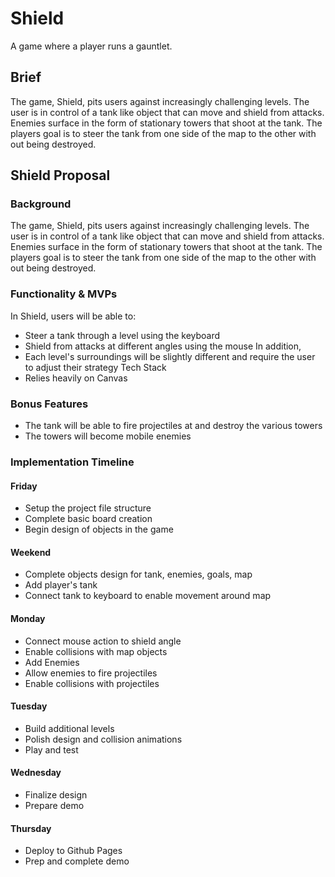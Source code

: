 # Shield
A game where a player runs a gauntlet.

## Brief
The game, Shield, pits users against increasingly challenging levels. The user is in control of a tank like object that can move and shield from attacks. Enemies surface in the form of stationary towers that shoot at the tank. The players goal is to steer the tank from one side of the map to the other with out being destroyed.

## Shield Proposal
### Background
The game, Shield, pits users against increasingly challenging levels. The user is in control of a tank like object that can move and shield from attacks. Enemies surface in the form of stationary towers that shoot at the tank. The players goal is to steer the tank from one side of the map to the other with out being destroyed.

### Functionality & MVPs
In Shield, users will be able to:
- Steer a tank through a level using the keyboard
- Shield from attacks at different angles using the mouse
In addition, 
- Each level's surroundings will be slightly different and require the user to adjust their strategy
Tech Stack
- Relies heavily on Canvas
### Bonus Features
- The tank will be able to fire projectiles at and destroy the various towers
- The towers will become mobile enemies
### Implementation Timeline
#### Friday
- Setup the project file structure
- Complete basic board creation
- Begin design of objects in the game
#### Weekend
- Complete objects design for tank, enemies, goals, map
- Add player's tank
- Connect tank to keyboard to enable movement around map
#### Monday
- Connect mouse action to shield angle
- Enable collisions with map objects
- Add Enemies
- Allow enemies to fire projectiles
- Enable collisions with projectiles
#### Tuesday
- Build additional levels
- Polish design and collision animations
- Play and test
#### Wednesday
- Finalize design
- Prepare demo
#### Thursday
- Deploy to Github Pages
- Prep and complete demo